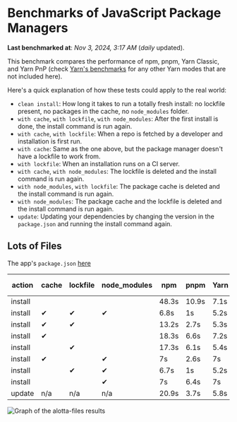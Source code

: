 # Benchmarks of JavaScript Package Managers

**Last benchmarked at**: _Nov 3, 2024, 3:17 AM_ (_daily_ updated).

This benchmark compares the performance of npm, pnpm, Yarn Classic, and Yarn PnP (check [Yarn's benchmarks](https://yarnpkg.com/benchmarks) for any other Yarn modes that are not included here).

Here's a quick explanation of how these tests could apply to the real world:

- `clean install`: How long it takes to run a totally fresh install: no lockfile present, no packages in the cache, no `node_modules` folder.
- `with cache`, `with lockfile`, `with node_modules`: After the first install is done, the install command is run again.
- `with cache`, `with lockfile`: When a repo is fetched by a developer and installation is first run.
- `with cache`: Same as the one above, but the package manager doesn't have a lockfile to work from.
- `with lockfile`: When an installation runs on a CI server.
- `with cache`, `with node_modules`: The lockfile is deleted and the install command is run again.
- `with node_modules`, `with lockfile`: The package cache is deleted and the install command is run again.
- `with node_modules`: The package cache and the lockfile is deleted and the install command is run again.
- `update`: Updating your dependencies by changing the version in the `package.json` and running the install command again.

## Lots of Files

The app's `package.json` [here](https://github.com/pnpm/pnpm.io/blob/main/benchmarks/fixtures/alotta-files/package.json)

| action  | cache | lockfile | node_modules| npm | pnpm | Yarn | Yarn PnP |
| ---     | ---   | ---      | ---         | --- | ---  | ---  | ---      |
| install |       |          |             | 48.3s | 10.9s | 7.1s | 3.4s |
| install | ✔     | ✔        | ✔           | 6.8s | 1s | 5.2s | n/a |
| install | ✔     | ✔        |             | 13.2s | 2.7s | 5.3s | 1.3s |
| install | ✔     |          |             | 18.3s | 6.6s | 7.2s | 3s |
| install |       | ✔        |             | 17.3s | 6.1s | 5.4s | 1.4s |
| install | ✔     |          | ✔           | 7s | 2.6s | 7s | n/a |
| install |       | ✔        | ✔           | 6.7s | 1s | 5.2s | n/a |
| install |       |          | ✔           | 7s | 6.4s | 7s | n/a |
| update  | n/a | n/a | n/a | 20.9s | 3.7s | 5.8s | 3s |

<img alt="Graph of the alotta-files results" src="/img/benchmarks/alotta-files.svg" />